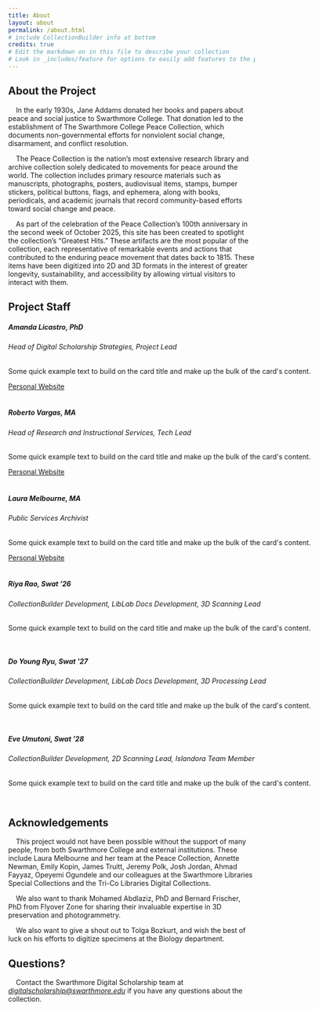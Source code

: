 ```yaml
---
title: About
layout: about
permalink: /about.html
# include CollectionBuilder info at bottom
credits: true
# Edit the markdown on in this file to describe your collection
# Look in _includes/feature for options to easily add features to the page
---
```


## About the Project
&nbsp;&nbsp;&nbsp;&nbsp;In the early 1930s, Jane Addams donated her books and papers about peace and social justice to Swarthmore College. That donation led to the establishment of The Swarthmore College Peace Collection, which documents non-governmental efforts for nonviolent social change, disarmament, and conflict resolution. 

&nbsp;&nbsp;&nbsp;&nbsp;The Peace Collection is the nation’s most extensive research library and archive collection solely dedicated to movements for peace around the world. The collection includes primary resource materials such as manuscripts, photographs, posters, audiovisual items, stamps, bumper stickers, political buttons, flags, and ephemera, along with books, periodicals, and academic journals that record community-based efforts toward social change and peace. 

&nbsp;&nbsp;&nbsp;&nbsp;As part of the celebration of the Peace Collection’s 100th anniversary in the second week of October 2025, this site has been created to spotlight the collection’s “Greatest Hits.” These artifacts are the most popular of the collection, each representative of remarkable events and actions that contributed to the enduring peace movement that dates back to 1815. These items have been digitized into 2D and 3D formats in the interest of greater longevity, sustainability, and accessibility by allowing virtual visitors to interact with them.

## Project Staff

<div class="card" style="width: 41rem; margin: 0px auto;">
  <div class="card-body">
    <h5 class="card-title">Amanda Licastro, PhD</h5>
    <h6 class="card-subtitle mb-2 text-muted">Head of Digital Scholarship Strategies, Project Lead</h6>
    <p class="card-text">Some quick example text to build on the card title and make up the bulk of the card's content.</p>
    <a href="#" class="card-link">Personal Website</a>
  </div>
</div>
<br>
<div class="card" style="width: 41rem; margin: 0px auto;">
  <div class="card-body">
    <h5 class="card-title">Roberto Vargas, MA</h5>
    <h6 class="card-subtitle mb-2 text-muted">Head of Research and Instructional Services, Tech Lead</h6>
    <p class="card-text">Some quick example text to build on the card title and make up the bulk of the card's content.</p>
    <a href="#" class="card-link">Personal Website</a>
  </div>
</div>
<br>
<div class="card" style="width: 41rem; margin: 0px auto;">
  <div class="card-body">
    <h5 class="card-title">Laura Melbourne, MA</h5>
    <h6 class="card-subtitle mb-2 text-muted">Public Services Archivist</h6>
    <p class="card-text">Some quick example text to build on the card title and make up the bulk of the card's content.</p>
    <a href="#" class="card-link">Personal Website</a>
  </div>
</div>
<br>
<div class="card" style="width: 41rem; margin: 0px auto;">
  <div class="card-body">
    <h5 class="card-title">Riya Rao, Swat '26</h5>
    <h6 class="card-subtitle mb-2 text-muted">CollectionBuilder Development, LibLab Docs Development, 3D Scanning Lead</h6>
    <p class="card-text">Some quick example text to build on the card title and make up the bulk of the card's content.</p>
  </div>
</div>
<br>
<div class="card" style="width: 41rem; margin: 0px auto;">
  <div class="card-body">
    <h5 class="card-title">Do Young Ryu, Swat '27</h5>
    <h6 class="card-subtitle mb-2 text-muted">CollectionBuilder Development, LibLab Docs Development, 3D Processing Lead</h6>
    <p class="card-text">Some quick example text to build on the card title and make up the bulk of the card's content.</p>
  </div>
</div>
<br>
<div class="card" style="width: 41rem; margin: 0px auto;">
  <div class="card-body">
    <h5 class="card-title">Eve Umutoni, Swat '28</h5>
    <h6 class="card-subtitle mb-2 text-muted">CollectionBuilder Development, 2D Scanning Lead, Islandora Team Member</h6>
    <p class="card-text">Some quick example text to build on the card title and make up the bulk of the card's content.</p>
  </div>
</div>
<br>

## Acknowledgements

&nbsp;&nbsp;&nbsp;&nbsp;This project would not have been possible without the support of many people, from both Swarthmore College and external institutions. These include Laura Melbourne and her team at the Peace Collection, Annette Newman, Emily Kopin, James Truitt, Jeremy Polk, Josh Jordan, Ahmad Fayyaz, Opeyemi Ogundele and our colleagues at the Swarthmore Libraries Special Collections and the Tri-Co Libraries Digital Collections.

&nbsp;&nbsp;&nbsp;&nbsp;We also want to thank Mohamed Abdlaziz, PhD and Bernard Frischer, PhD from Flyover Zone for sharing their invaluable expertise in 3D preservation and photogrammetry. 

&nbsp;&nbsp;&nbsp;&nbsp;We also want to give a shout out to Tolga Bozkurt, and wish the best of luck on his efforts to digitize specimens at the Biology department.


## Questions?
&nbsp;&nbsp;&nbsp;&nbsp;Contact the Swarthmore Digital Scholarship team at *digitalscholarship@swarthmore.edu* if you have any questions about the collection.
